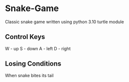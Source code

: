 # Snake-Game
Classic snake game written using python 3.10 turtle module

## Control Keys
W - up
S - down
A - left
D - right

## Losing Conditions
When snake bites its tail

